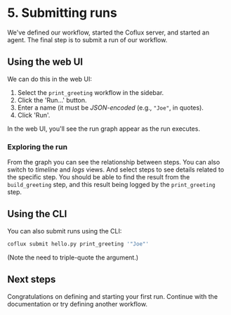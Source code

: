 # 5. Submitting runs

We've defined our workflow, started the Coflux server, and started an agent. The final step is to submit a run of our workflow.

## Using the web UI

We can do this in the web UI:

1. Select the `print_greeting` workflow in the sidebar.
2. Click the 'Run...' button.
3. Enter a name (it must be _JSON-encoded_ (e.g., `"Joe"`, in quotes).
4. Click 'Run'.

In the web UI, you'll see the run graph appear as the run executes.

### Exploring the run

From the graph you can see the relationship between steps. You can also switch to _timeline_ and _logs_ views. And select steps to see details related to the specific step. You should be able to find the result from the `build_greeting` step, and this result being logged by the `print_greeting` step.

## Using the CLI

You can also submit runs using the CLI:

```bash
coflux submit hello.py print_greeting '"Joe"'
```

(Note the need to triple-quote the argument.)

## Next steps

Congratulations on defining and starting your first run. Continue with the documentation or try defining another workflow.
